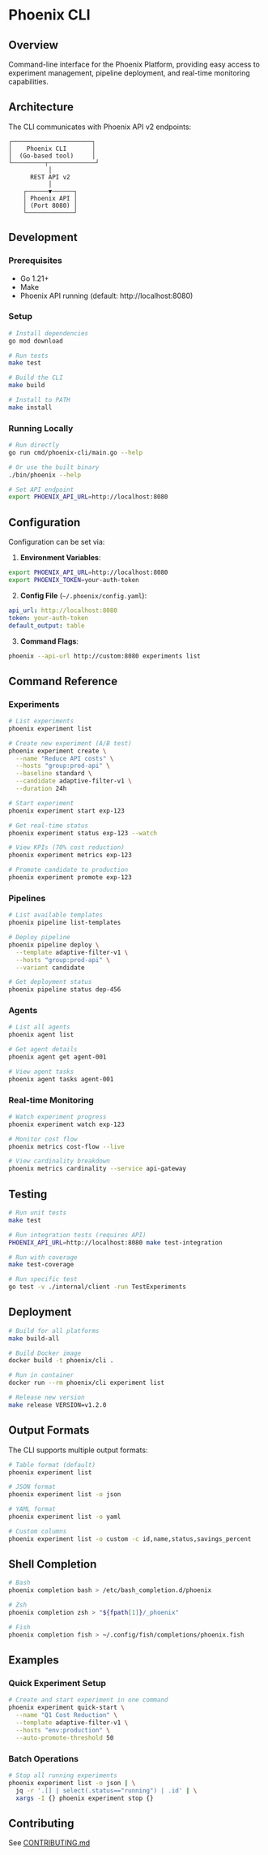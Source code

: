 # Phoenix CLI

## Overview

Command-line interface for the Phoenix Platform, providing easy access to experiment management, pipeline deployment, and real-time monitoring capabilities.

## Architecture

The CLI communicates with Phoenix API v2 endpoints:

```
┌──────────────────────┐
│    Phoenix CLI       │
│  (Go-based tool)     │
└─────────┬─────────────┘
           │
      REST API v2
           │
    ┌──────▼──────┐
    │ Phoenix API │
    │ (Port 8080) │
    └─────────────┘
```

## Development

### Prerequisites

- Go 1.21+
- Make
- Phoenix API running (default: http://localhost:8080)

### Setup

```bash
# Install dependencies
go mod download

# Run tests
make test

# Build the CLI
make build

# Install to PATH
make install
```

### Running Locally

```bash
# Run directly
go run cmd/phoenix-cli/main.go --help

# Or use the built binary
./bin/phoenix --help

# Set API endpoint
export PHOENIX_API_URL=http://localhost:8080
```

## Configuration

Configuration can be set via:

1. **Environment Variables**:
```bash
export PHOENIX_API_URL=http://localhost:8080
export PHOENIX_TOKEN=your-auth-token
```

2. **Config File** (`~/.phoenix/config.yaml`):
```yaml
api_url: http://localhost:8080
token: your-auth-token
default_output: table
```

3. **Command Flags**:
```bash
phoenix --api-url http://custom:8080 experiments list
```

## Command Reference

### Experiments

```bash
# List experiments
phoenix experiment list

# Create new experiment (A/B test)
phoenix experiment create \
  --name "Reduce API costs" \
  --hosts "group:prod-api" \
  --baseline standard \
  --candidate adaptive-filter-v1 \
  --duration 24h

# Start experiment
phoenix experiment start exp-123

# Get real-time status
phoenix experiment status exp-123 --watch

# View KPIs (70% cost reduction)
phoenix experiment metrics exp-123

# Promote candidate to production
phoenix experiment promote exp-123
```

### Pipelines

```bash
# List available templates
phoenix pipeline list-templates

# Deploy pipeline
phoenix pipeline deploy \
  --template adaptive-filter-v1 \
  --hosts "group:prod-api" \
  --variant candidate

# Get deployment status
phoenix pipeline status dep-456
```

### Agents

```bash
# List all agents
phoenix agent list

# Get agent details
phoenix agent get agent-001

# View agent tasks
phoenix agent tasks agent-001
```

### Real-time Monitoring

```bash
# Watch experiment progress
phoenix experiment watch exp-123

# Monitor cost flow
phoenix metrics cost-flow --live

# View cardinality breakdown
phoenix metrics cardinality --service api-gateway
```

## Testing

```bash
# Run unit tests
make test

# Run integration tests (requires API)
PHOENIX_API_URL=http://localhost:8080 make test-integration

# Run with coverage
make test-coverage

# Run specific test
go test -v ./internal/client -run TestExperiments
```

## Deployment

```bash
# Build for all platforms
make build-all

# Build Docker image
docker build -t phoenix/cli .

# Run in container
docker run --rm phoenix/cli experiment list

# Release new version
make release VERSION=v1.2.0
```

## Output Formats

The CLI supports multiple output formats:

```bash
# Table format (default)
phoenix experiment list

# JSON format
phoenix experiment list -o json

# YAML format
phoenix experiment list -o yaml

# Custom columns
phoenix experiment list -o custom -c id,name,status,savings_percent
```

## Shell Completion

```bash
# Bash
phoenix completion bash > /etc/bash_completion.d/phoenix

# Zsh
phoenix completion zsh > "${fpath[1]}/_phoenix"

# Fish
phoenix completion fish > ~/.config/fish/completions/phoenix.fish
```

## Examples

### Quick Experiment Setup
```bash
# Create and start experiment in one command
phoenix experiment quick-start \
  --name "Q1 Cost Reduction" \
  --template adaptive-filter-v1 \
  --hosts "env:production" \
  --auto-promote-threshold 50
```

### Batch Operations
```bash
# Stop all running experiments
phoenix experiment list -o json | \
  jq -r '.[] | select(.status=="running") | .id' | \
  xargs -I {} phoenix experiment stop {}
```

## Contributing

See [CONTRIBUTING.md](../../CONTRIBUTING.md)

